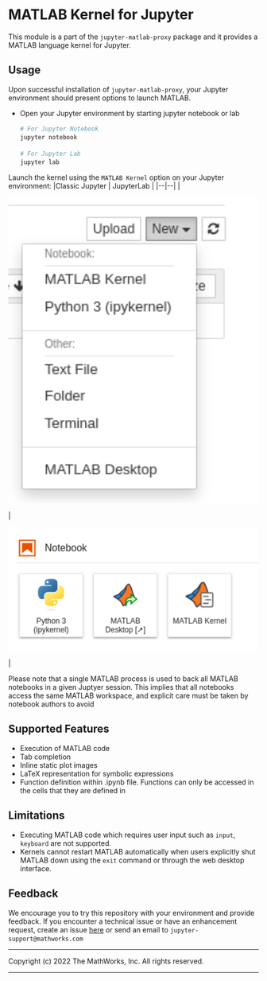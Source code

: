 # MATLAB Kernel for Jupyter

This module is a part of the `jupyter-matlab-proxy` package and it provides a MATLAB language kernel for Jupyter.

## Usage

Upon successful installation of `jupyter-matlab-proxy`, your Jupyter environment should present options to launch MATLAB.

* Open your Jupyter environment by starting jupyter notebook or lab
  ```bash
  # For Jupyter Notebook
  jupyter notebook

  # For Jupyter Lab
  jupyter lab 
  ```

Launch the kernel using the `MATLAB Kernel` option on your Jupyter environment:
|Classic Jupyter | JupyterLab |
|--|--|
|<p align="center"><img width="600" src="../../img/classic-jupyter.png"></p> | <p align="center"><img width="600" src="../../img/jupyterlab-notebook-section.png"></p> |

Please note that a single MATLAB process is used to back all MATLAB notebooks in a given Juptyer session. This implies that all notebooks access the same MATLAB workspace, and explicit care must be taken by notebook authors to avoid 


## Supported Features
* Execution of MATLAB code
* Tab completion
* Inline static plot images
* LaTeX representation for symbolic expressions
* Function definition within .ipynb file. Functions can only be accessed in the cells that they are defined in

## Limitations
* Executing MATLAB code which requires user input such as `input`, `keyboard` are not supported.
* Kernels cannot restart MATLAB automatically when users explicitly shut MATLAB down using the `exit` command or through the web desktop interface.

## Feedback

We encourage you to try this repository with your environment and provide feedback.
If you encounter a technical issue or have an enhancement request, create an issue [here](https://github.com/mathworks/jupyter-matlab-proxy/issues) or send an email to `jupyter-support@mathworks.com`

----

Copyright (c) 2022 The MathWorks, Inc. All rights reserved.

----
